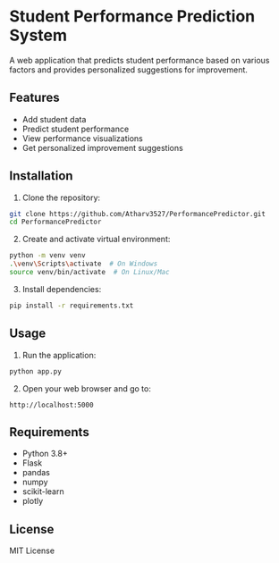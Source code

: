 # Student Performance Prediction System

A web application that predicts student performance based on various factors and provides personalized suggestions for improvement.

## Features

- Add student data
- Predict student performance
- View performance visualizations
- Get personalized improvement suggestions

## Installation

1. Clone the repository:
```bash
git clone https://github.com/Atharv3527/PerformancePredictor.git
cd PerformancePredictor
```

2. Create and activate virtual environment:
```bash
python -m venv venv
.\venv\Scripts\activate  # On Windows
source venv/bin/activate  # On Linux/Mac
```

3. Install dependencies:
```bash
pip install -r requirements.txt
```

## Usage

1. Run the application:
```bash
python app.py
```

2. Open your web browser and go to:
```
http://localhost:5000
```

## Requirements

- Python 3.8+
- Flask
- pandas
- numpy
- scikit-learn
- plotly

## License

MIT License 